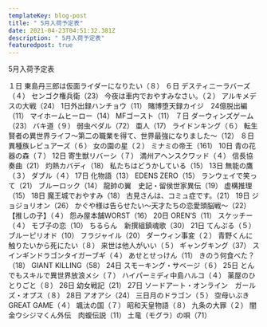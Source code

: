 ```yaml
---
templateKey: blog-post
title: " 5月入荷予定表"
date: 2021-04-23T04:51:32.381Z
description: " 5月入荷予定表"
featuredpost: true
---
```

 5月入荷予定表
	
１日	東島丹三郎は仮面ライダーになりたい（８）
６日	デスティニーラバーズ（４）
	センゴク権兵衛（23）
	今夜は車内でおやすみなさい。（２）
	アルキメデスの大戦（24）
	1日外出録ハンチョウ（11）
	賭博堕天録カイジ　24億脱出編（11）
	マイホームヒーロー（14）
	MFゴースト（11）
７日	ダーウィンズゲーム（23）
	バキ道（９）
	弱虫ペダル（72）
	亜人（17）
	ライドンキング（６）
	転生賢者の異世界ライフ～第二の職業を得て、世界最強になりました～（12）
８日	異種族レビュアーズ（６）
	女の園の星（２）
	ミナミの帝王（161）
10日	青の花　器の森（７）
12日	寄生獣リバーシ（７）
	満州アヘンスクワッド（４）
	信長協奏曲（21）
	灼熱カバディ（18）
	私たちはどうかしている（15）
13日	無能の鷹（３）
	ダブル（４）
17日	化物語（13）
	EDENS ZERO（15）
	ランウェイで笑って（21）
	ブルーロック（14）
	龍帥の翼　史記・留侯世家異伝（19）
	虚構推理（15）
18日	魔王城でおやすみ（18）
	古見さんは、コミュ症です。（21）
19日	ジョジョリオン（26）
	かぐや様は告らせたい～天才たちの恋愛頭脳戦～（22）
	【推しの子】（４）
	怨み屋本舗WORST（16）
20日	OREN’S（11）
	スケッチー（４）
	モブ子の恋（10）
	ちるらん　新撰組鎮魂歌（30）
21日	てんぷる（５）
	ブルーピリオド（10）
	フラジャイル（20）
	ダーウィン事変（２）
	青野くんに触りたいから死にたい（８）
	来世は他人がいい（５）
	ギャングキング（37）
	スインギンドラゴンタイガーブギ（４）
	あせとせっけん（11）
	きのう何食べた？（18）
	GIANT KILLING（58）
24日	スモーキング・サベージ（６）
25日	とんでもスキルで異世界放浪メシ（７）
	ハイパーミディ中島ハルコ（４）
	薬屋のひとりごと（８）
26日	幼女戦記（21）
27日	ソードアート・オンライン　ガールズ・オプス（８）
28日	アオアシ（24）
	三日月のドラゴン（５）
	空母いぶきGREAT GAME（４）
	颯汰の国（７）
	昭和天皇物語（８）
	九条の大罪（２）
	闇金ウシジマくん外伝　肉蝮伝説（11）
	土竜（モグラ）の唄（71）
